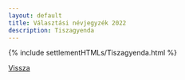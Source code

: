 ```yaml
---
layout: default
title: Választási névjegyzék 2022
description: Tiszagyenda
---
```


{% include settlementHTMLs/Tiszagyenda.html %}

[Vissza](../)